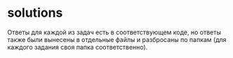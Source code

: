 # solutions

Ответы для каждой из задач есть в соответствующем коде, но ответы также были вынесены в отдельные файлы и разбросаны по папкам (для каждого задания своя папка соответственно).
